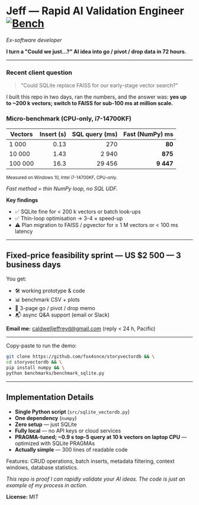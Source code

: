 # Jeff — Rapid AI Validation Engineer [![Bench](https://img.shields.io/badge/bench-pass-brightgreen)](benchmarks/results.csv)
*Ex-software developer*

**I turn a "Could we just…?" AI idea into go / pivot / drop data in 72 hours.**

---

### Recent client question  
> "Could SQLite replace FAISS for our early-stage vector search?"

I built this repo in two days, ran the numbers, and the answer was: **yes up to ~200 k vectors; switch to FAISS for sub-100 ms at million scale.**

### Micro-benchmark (CPU-only, i7-14700KF)

| Vectors | Insert&nbsp;(s) | SQL&nbsp;query&nbsp;(ms) | Fast (NumPy) ms |
|---------|---------------:|------------------------:|----------------:|
| 1 000   | 0.13 | 270 | **80** |
| 10 000  | 1.43 | 2 940 | **875** |
| 100 000 | 16.3 | 29 456 | **9 447** |

<sub>Measured on Windows 10, Intel i7-14700KF, CPU-only.</sub>

*Fast method = thin NumPy loop, no SQL UDF.*

**Key findings**

- ✅ SQLite fine for < 200 k vectors or batch look-ups  
- ✅ Thin-loop optimisation → 3-4 × speed-up  
- ⚠️ Plan migration to FAISS / pgvector for ≥ 1 M vectors or < 100 ms latency

---

## Fixed-price feasibility sprint — US $2 500 — 3 business days

You get:  

- 🛠️ working prototype & code  
- 📊 benchmark CSV + plots  
- 📝 3-page go / pivot / drop memo  
- 📬 async Q&A support (email or Slack)

**Email me:** [caldwelljeffreyd@gmail.com](mailto:caldwelljeffreyd@gmail.com) (reply < 24 h, Pacific)

---

Copy-paste to run the demo:
```bash
git clone https://github.com/fox4snce/storyvectordb && \
cd storyvectordb && \
pip install numpy && \
python benchmarks/benchmark_sqlite.py
```

---

## Implementation Details

- **Single Python script** (`src/sqlite_vectordb.py`)
- **One dependency** (`numpy`)
- **Zero setup** — just SQLite
- **Fully local** — no API keys or cloud services
- **PRAGMA-tuned; ~0.9 s top-5 query at 10 k vectors on laptop CPU** — optimized with SQLite PRAGMAs
- **Actually simple** — 300 lines of readable code

Features: CRUD operations, batch inserts, metadata filtering, context windows, database statistics.

*This repo is proof I can rapidly validate your AI ideas. The code is just an example of my process in action.*

**License:** MIT

